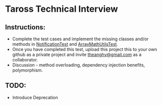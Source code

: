 # Taross Technical Interview

## Instructions:
- Complete the test cases and implement the missing classes and/or methods in [NotificationTest](Taross/src/com/taross/interview/notification/test/NotificationTest.java) and [ArrayMathUtilsTest](Taross/src/com/taross/interview/util/test/ArrayMathUtilsTest.java).
- Once you have completed this test, upload this project this to your own github as a private project and invite theanghv@gmail.com as a collaborator.
- Discussion - method overloading, dependency injection benefits, polymorphism.

## TODO:
- Introduce Deprecation